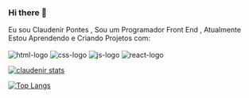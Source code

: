 ### Hi there :pencil:

Eu sou Claudenir Pontes , Sou um Programador Front End , Atualmente Estou Aprendendo e Criando Projetos com:
<br>
<br>
 <img src="https://img.shields.io/badge/HTML5-E34F26?style=for-the-badge&logo=html5&logoColor=white" alt=" html-logo" />
 <img src="https://img.shields.io/badge/CSS3-1572B6?style=for-the-badge&logo=css3&logoColor=white" alt=" css-logo" />
 <img src="https://img.shields.io/badge/JavaScript-F7DF1E?style=for-the-badge&logo=javascript&logoColor=black" alt=" js-logo" />
 <img src="https://img.shields.io/badge/react%20os-0088CC?style=for-the-badge&logo=reactos&logoColor=white" alt=" react-logo" />

[![claudenir stats](https://github-readme-stats.vercel.app/api?username=claudenir021)](https://github.com/anuraghazra/github-readme-stats)

[![Top Langs](https://github-readme-stats.vercel.app/api/top-langs/?username=claudenir021)](https://github.com/anuraghazra/github-readme-stats)
